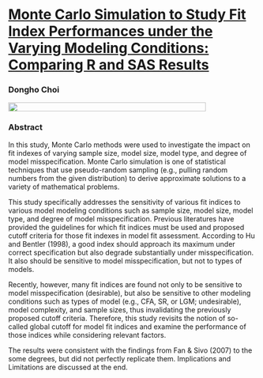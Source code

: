 # [Monte Carlo Simulation to Study Fit Index Performances under the Varying Modeling Conditions: Comparing R and SAS Results](https://github.com/tomchoi91/SEM-Poster-Presentation/blob/main/documents/sem%20poster_CHOI.pdf)

### Dongho Choi 
<img align="left" width="400" height="18" src="https://ucomm.unl.edu/images/brand-book/Our-marks/UNL-Name-CMYK.jpg">
&nbsp;

### Abstract

In this study, Monte Carlo methods were used to investigate the impact on fit indexes of varying 
sample size, model size, model type, and degree of model misspecification. 
Monte Carlo simulation is one of statistical techniques that use pseudo-random sampling (e.g., 
pulling random numbers from the given distribution) to derive approximate solutions to a variety 
of mathematical problems.

This study specifically addresses the sensitivity of various fit indices to various model modeling 
conditions such as sample size, model size, model type, and degree of model misspecification. 
Previous literatures have provided the guidelines for which fit indices must be used and proposed 
cutoff criteria for those fit indexes in model fit assessment. According to Hu and Bentler (1998), a 
good index should approach its maximum under correct specification but also degrade 
substantially under misspecification. It also should be sensitive to model misspecification, but not 
to types of models.

Recently, however, many fit indices are found not only to be sensitive to model misspecification 
(desirable), but also be sensitive to other modeling conditions such as types of model (e.g., CFA, 
SR, or LGM; undesirable), model complexity, and sample sizes, thus invalidating the previously 
proposed cutoff criteria. Therefore, this study revisits the notion of so-called global cutoff for 
model fit indices and examine the performance of those indices while considering relevant 
factors.

The results were consistent with the findings from Fan & Sivo (2007) to the some degrees, but 
did not perfectly replicate them. Implications and Limitations are discussed at the end.
